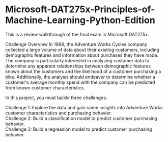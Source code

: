# Microsoft-DAT275x-Principles-of-Machine-Learning-Python-Edition

This is a review walkthrough of the final exam in Microsoft DAT275x. 

Challenge Overview
In 1998, the Adventure Works Cycles company collected a large volume of data about their existing customers, including demographic features and information about purchases they have made. The company is particularly interested in analyzing customer data to determine any apparent relationships between demographic features known about the customers and the likelihood of a customer purchasing a bike. Additionally, the analysis should endeavor to determine whether a customer's average monthly spend with the company can be predicted from known customer characteristics.

In this project, you must tackle three challenges:

Challenge 1: Explore the data and gain some insights into Adventure Works customer characteristics and purchasing behavior. <br>
Challenge 2: Build a classification model to predict customer purchasing behavior.<br>
Challenge 3: Build a regression model to predict customer purchasing behavior.
